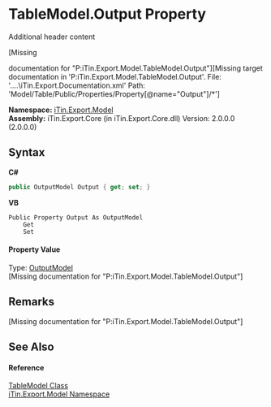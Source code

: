 # TableModel.Output Property 
Additional header content 

\[Missing <summary> documentation for "P:iTin.Export.Model.TableModel.Output"\]\[Missing <include> target documentation in 'P:iTin.Export.Model.TableModel.Output'.  File: '..\..\iTin.Export.Documentation.xml' Path: 'Model/Table/Public/Properties/Property[@name="Output"]/*'\]

**Namespace:**&nbsp;<a href="N_iTin_Export_Model">iTin.Export.Model</a><br />**Assembly:**&nbsp;iTin.Export.Core (in iTin.Export.Core.dll) Version: 2.0.0.0 (2.0.0.0)

## Syntax

**C#**<br />
``` C#
public OutputModel Output { get; set; }
```

**VB**<br />
``` VB
Public Property Output As OutputModel
	Get
	Set
```


#### Property Value
Type: <a href="T_iTin_Export_Model_OutputModel">OutputModel</a><br />\[Missing <value> documentation for "P:iTin.Export.Model.TableModel.Output"\]

## Remarks
\[Missing <remarks> documentation for "P:iTin.Export.Model.TableModel.Output"\]

## See Also


#### Reference
<a href="T_iTin_Export_Model_TableModel">TableModel Class</a><br /><a href="N_iTin_Export_Model">iTin.Export.Model Namespace</a><br />